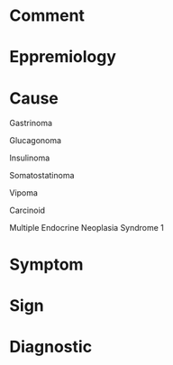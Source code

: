 # Comment

# Eppremiology

# Cause

Gastrinoma

Glucagonoma

Insulinoma

Somatostatinoma

Vipoma

Carcinoid

Multiple Endocrine Neoplasia Syndrome 1

# Symptom

# Sign

# Diagnostic
